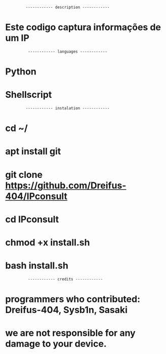              ------------ description ------------

# Este codigo captura informações de um IP

              ------------ languages ------------

# Python
# Shellscript

             ------------ instalation ------------

# cd ~/
# apt install git
# git clone https://github.com/Dreifus-404/IPconsult
# cd IPconsult
# chmod +x install.sh
# bash install.sh

              ------------ credits ------------

# programmers who contributed: Dreifus-404, Sysb1n, Sasaki
# we are not responsible for any damage to your device.
